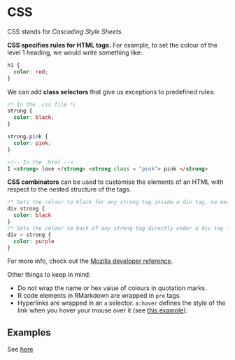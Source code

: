 # CSS

CSS stands for _Cascading Style Sheets_.

__CSS specifies rules for HTML tags.__ For example, to set the colour of the level 1 heading, we would write something like:

```css
h1 {
  color: red;
}
```

We can add __class selectors__ that give us exceptions to predefined rules:

```css
/* In the .css file */
strong {
  color: black;
}

strong.pink {
  color: pink;
}
```

```HTML
<!-- In the .html -->
I <strong> love </strong> <strong class = "pink"> pink </strong>
```

__CSS combinators__ can be used to customise the elements of an HTML with respect to the nested structure of the tags.

```css
/* Sets the colour to black for any strong tag inside a div tag, no matter how deeply nested it is*/
div strong {
  color: black
}
/* Sets the colour to back of any strong tag directly under a div tag */
div > strong {
  color: purple
}
```

For more info, check out the [Mozilla developer reference](https://developer.mozilla.org/en-US/docs/Learn/CSS/Styling_text/Fundamentals).

Other things to keep in mind:

- Do not wrap the name or hex value of colours in quotation marks.
- R code elements in RMarkdown are wrapped in `pre` tags.
- Hyperlinks are wrapped in an `a` selector. `a:hover` defines the style of the link when you hover your mouse over it (see [this example](https://www.w3schools.com/cssref/sel_hover.asp)).

## Examples

See [here](R/rmarkdown.md)
